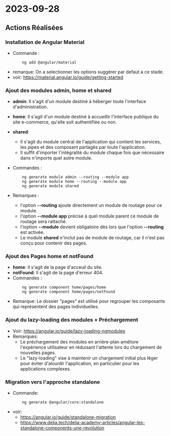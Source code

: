 # 2023-09-28

## Actions Réalisées

### Installation de Angular Material
*   Commande :
    ```pwsh
        ng add @angular/material
    ```
*   remarque:
    On a selectionner les options suggérer par defaut a ce stade.
*   voir: https://material.angular.io/guide/getting-started


### Ajout des modules **admin**, **home** et **shared**
*   **admin**: Il s'agit d'un module destiné à héberger toute l'interface d'administration.
*   **home**:  Il s'agit d'un module destiné à accueillir l'interface publique du site e-commerce, qu'elle soit authentifiée ou non.
*   **shared**:  
    - Il s'agit du module central de l'application qui contient les services, les pipes et des composant partagés par toute l'application.
    - Il suffit d'importer l'intégralité du module chaque fois que nécessaire dans n'importe quel autre module.

*   Commandes :
    ```pwsh
        ng generate module admin --routing --module app
        ng generate module home --routing --module app
        ng generate module shared
    ```
*   Remarques :
    -   l'option **--routing** ajoute directement un module de routage pour ce module.
    -   l'option **--module app**  précise à quel module parent ce module de routage sera rattaché.
    -   l'ioption **--module** devient obligatoire dès lors que l'option **--routing** est activée.
    -   Le module **shared** n'inclut pas de module de routage, car il n'est pas conçu pour contenir des pages.


### Ajout des Pages **home** et **notFound**
*   **home**: Il s'agit de la page d'acceuil du site.
*   **notFound**: Il s'agit de la page d'erreur 404.
*   Commandes :
    ```pwsh
        ng generate component home/pages/home
        ng generate component home/pages/notFound
    ```
*   Remarque:  Le dossier "pages" est utilisé pour regrouper les composants qui représentent des pages individuelles.


### Ajout du lazy-loading des modules + Préchargement
*   Voir: https://angular.io/guide/lazy-loading-ngmodules
*   Remarques:
    -   Le préchargement des modules en arrière-plan améliore l'expérience utilisateur en réduisant l'attente lors du chargement de nouvelles pages.
    -   Le "lazy-loading" vise à maintenir un chargement initial plus léger pour éviter d'alourdir l'application, en particulier pour les applications complexes.

### Migration vers l'approche standalone
*   Commande:
    ```pwsh
        ng generate @angular/core:standalone
    ```
*   voir:
    -   https://angular.io/guide/standalone-migration
    -   https://www.delia.tech/delia-academy-articles/angular-les-standalone-components-une-revolution
<!-- ## Commentaires

- [Ajoutez des commentaires ou des explications supplémentaires pour clarifier les actions.]

## Captures d'Écran (le cas échéant)

![Nom de la capture d'écran](../../assets/images/image.png)

[Explication de la capture d'écran si nécessaire.] -->